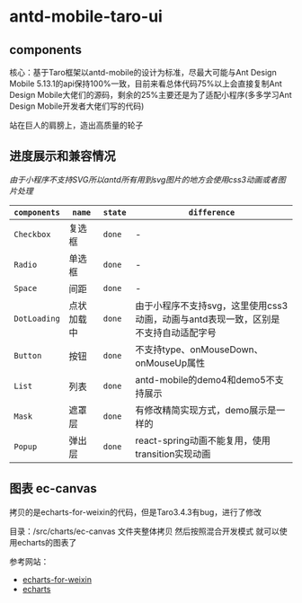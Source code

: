 # antd-mobile-taro-ui

## components

核心：基于Taro框架以antd-mobile的设计为标准，尽最大可能与Ant Design Mobile 5.13.1的api保持100%一致，目前来看总体代码75%以上会直接复制Ant Design Mobile大佬们的源码，剩余的25%主要还是为了适配小程序(多多学习Ant Design Mobile开发者大佬们写的代码)

站在巨人的肩膀上，造出高质量的轮子

## 进度展示和兼容情况

*由于小程序不支持SVG所以antd所有用到svg图片的地方会使用css3动画或者图片处理*

| `components` | `name`     | `state` | `difference`                                                                        |
| ------------ | ---------- | ------- | ----------------------------------------------------------------------------------- |
| `Checkbox`   | 复选框     | `done`  | -                                                                                   |
| `Radio`      | 单选框     | `done`  | -                                                                                   |
| `Space`      | 间距       | `done`  | -                                                                                   |
| `DotLoading` | 点状加载中 | `done`  | 由于小程序不支持svg，这里使用css3动画，动画与antd表现一致，区别是不支持自动适配字号 |
| `Button`     | 按钮       | `done`  | 不支持type、onMouseDown、onMouseUp属性                                              |
| `List`       | 列表       | `done`  | antd-mobile的demo4和demo5不支持展示                                                 |
| `Mask`       | 遮罩层     | `done`  | 有修改精简实现方式，demo展示是一样的                                                |
| `Popup`      | 弹出层     | `done`  | react-spring动画不能复用，使用transition实现动画                                    |


## 图表 ec-canvas

拷贝的是echarts-for-weixin的代码，但是Taro3.4.3有bug，进行了修改

目录：/src/charts/ec-canvas 文件夹整体拷贝 然后按照混合开发模式 就可以使用echarts的图表了

参考网站：

* [echarts-for-weixin](https://github.com/ecomfe/echarts-for-weixin)
* [echarts](https://echarts.apache.org/zh/index.html)
